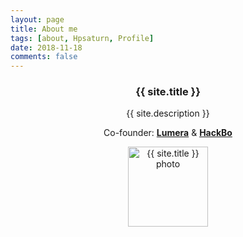 ```yaml
---
layout: page
title: About me
tags: [about, Hpsaturn, Profile]
date: 2018-11-18
comments: false
---
```


<center>
<h3>{{ site.title }}</h3>
<p>{{ site.description }}</p>

<p>Co-founder:
<a href="http://lumera.co/ks"><b>Lumera</b></a> & <a href="http://hackbo.co"><b>HackBo</b></a>
</p>
<img src="{{ site.url }}/{{ site.photo }}" alt="{{ site.title }} photo" height="128" width="128" >
</center>


